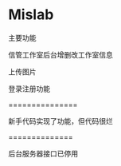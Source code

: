 # Mislab 

主要功能 

信管工作室后台增删改工作室信息

上传图片 

登录注册功能 

===============

新手代码实现了功能，但代码很烂 

==============

后台服务器接口已停用 

